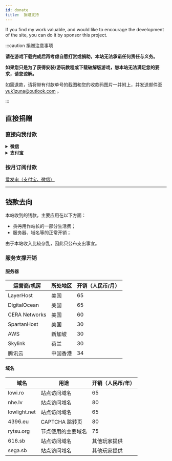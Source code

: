 ```yaml
---
id: donate
title:  捐赠支持
---
```


If you find my work valuable, and would like to encourage the development of the site, you can do it by sponsor this project.

:::caution 捐赠注意事项

**请在游戏下载完成后再考虑自愿打赏或捐助，本站无法承诺任何责任与义务。**

**如果您只是为了获得安装/游玩教程或下载破解版游戏，恕本站无法满足您的要求，请您谅解。**

如需退款，请将带有付款单号的截图和您的收款码图片一并附上，并发送邮件至 yuk1zuna@outlook.com 。

:::

## 直接捐赠

### 直接向我付款

<details>
<summary><b>微信</b></summary>

![mm_facetoface_collect_qrcode_1643810148603](https://s2.loli.net/2022/02/02/MCjSRDBY8bndmvW.png)

</details>

<details>
<summary><b>支付宝</b></summary>

![1643810141700](https://s2.loli.net/2022/02/02/a5MBeXhLJyxz6tm.jpg)

</details>

### 按月订阅付款

[爱发电（支付宝、微信）](https://afdian.net/@toyamaworks) 

-----

## 钱款去向

本站收到的钱款，主要应用在以下方面：

- ~~贪污~~用作站长的一部分生活费；
- 服务器、域名等的正常开销；

由于本站收入比较杂乱，因此只公布支出事宜。

### 服务支撑开销

#### 服务器

| 运营商/机房   | 所处地区 | 开销（人民币/月） |
| ------------- | -------- | ----------------- |
| LayerHost     | 美国     | 65                |
| DigitalOcean  | 美国     | 65                |
| CERA Networks | 美国     | 60                |
| SpartanHost   | 美国     | 30                |
| AWS           | 新加坡   | 30                |
| Skylink       | 荷兰     | 30                |
| 腾讯云        | 中国香港 | 34                |

#### 域名

| 域名         | 用途               | 开销（人民币/年） |
| ------------ | ------------------ | ----------------- |
| lowi.ro      | 站点访问域名       | 65                |
| nhe.lv       | 站点访问域名       | 80                |
| lowlight.net | 站点访问域名       | 65                |
| 4396.eu      | CAPTCHA 跳转页     | 80                |
| rytsu.org    | 节点使用的主要域名 | 75                |
| 616.sb       | 站点访问域名       | 其他玩家提供      |
| sega.sb      | 站点访问域名       | 其他玩家提供      |
